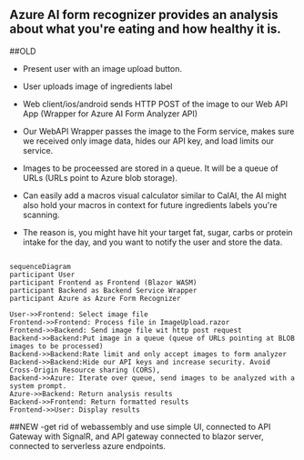 ## Azure AI form recognizer provides an analysis about what you're eating and how healthy it is.

##OLD
- Present user with an image upload button.
- User uploads image of ingredients label
- Web client/ios/android sends HTTP POST of the image to our Web API App (Wrapper for Azure AI Form Analyzer API)
- Our WebAPI Wrapper passes the image to the Form service, makes sure we received only image data, hides our API key, and load limits our service. 
- Images to be proceessed are stored in a queue. It will be a queue of URLs (URLs point to Azure blob storage).



- Can easily add a macros visual calculator similar to CalAI, the AI might also hold your macros in context for future ingredients labels you're scanning.
- The reason is, you might have hit your target fat, sugar, carbs or protein intake for the day, and you want to notify the user and store the data.
```mermaid

sequenceDiagram
participant User
participant Frontend as Frontend (Blazor WASM)
participant Backend as Backend Service Wrapper
participant Azure as Azure Form Recognizer

User->>Frontend: Select image file
Frontend->>Frontend: Process file in ImageUpload.razor
Frontend->>Backend: Send image file wit http post request
Backend->>Backend:Put image in a queue (queue of URLs pointing at BLOB images to be processed)
Backend->>Backend:Rate limit and only accept images to form analyzer
Backend->>Backend:Hide our API keys and increase security. Avoid Cross-Origin Resource sharing (CORS), 
Backend->>Azure: Iterate over queue, send images to be analyzed with a system prompt.
Azure->>Backend: Return analysis results
Backend->>Frontend: Return formatted results
Frontend->>User: Display results
```


##NEW 
-get rid of webassembly and use simple UI, connected to API Gateway with SignalR, and API gateway connected to blazor server, connected to serverless azure endpoints. 

